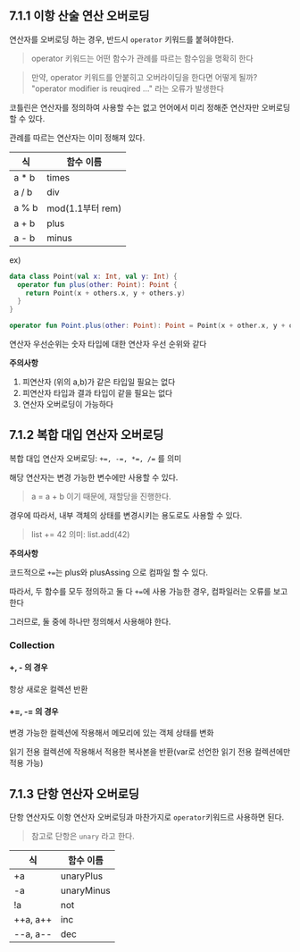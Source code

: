 ## 7.1.1 이항 산술 연산 오버로딩

연산자를 오버로딩 하는 경우, 반드시 `operator` 키워드를 붙혀야한다.
> operator 키워드는 어떤 함수가 관례를 따르는 함수임을 명확히 한다


> 만약, operator 키워드를 안붙히고 오버라이딩을 한다면 어떻게 될까?
> "operator modifier is reuqired ..." 라는 오류가 발생한다

코틀린은 연산자를 정의하여 사용할 수는 없고 언어에서 미리 정해준 연산자만 오버로딩할 수 있다.

관례를 따르는 연산자는 이미 정해져 있다.

|식 | 함수 이름|
| --- | --- |
| a * b | times |
| a / b | div |
| a % b | mod(1.1부터 rem)|
|a + b | plus |
| a - b | minus |

ex)
```kotlin
data class Point(val x: Int, val y: Int) {
  operator fun plus(other: Point): Point {
    return Point(x + others.x, y + others.y)
  }
}

operator fun Point.plus(other: Point): Point = Point(x + other.x, y + other.y)
```

연산자 우선순위는 숫자 타입에 대한 연산자 우선 순위와 같다

**주의사항**

1. 피연산자 (위의 a,b)가 같은 타입일 필요는 없다
2. 피연산자 타입과 결과 타입이 같을 필요는 없다
3. 연산자 오버로딩이 가능하다

## 7.1.2 복합 대입 연산자 오버로딩

복합 대입 연산자 오버로딩: `+=, -=, *=, /=` 를 의미

해당 연산자는 변경 가능한 변수에만 사용할 수 있다.
> a = a + b 이기 때문에, 재할당을 진행한다.

경우에 따라서, 내부 객체의 상태를 변경시키는 용도로도 사용할 수 있다.
> list += 42 
> 의미: list.add(42)

**주의사항**

코드적으로 `+=`는 plus와 plusAssing 으로 컴파일 할 수 있다.

따라서, 두 함수를 모두 정의하고 둘 다 `+=`에 사용 가능한 경우, 컴파일러는 오류를 보고한다

그러므로, 둘 중에 하나만 정의해서 사용해야 한다.

### Collection
#### +, - 의 경우
항상 새로운 컬렉션 반환

#### +=, -= 의 경우
변경 가능한 컬렉션에 작용해서 메모리에 있는 객체 상태를 변화

읽기 전용 컬렉션에 작용해서 적용한 복사본을 반환(var로 선언한 읽기 전용 컬렉션에만 적용 가능)

## 7.1.3 단항 연산자 오버로딩

단항 연산자도 이항 연산자 오버로딩과 마찬가지로 `operator`키워드르 사용하면 된다.
> 참고로 단항은 `unary` 라고 한다.

|식 | 함수 이름|
| --- | --- |
| +a  | unaryPlus |
| -a | unaryMinus |
| !a | not |
| ++a, a++ | inc |
| --a, a-- | dec |
